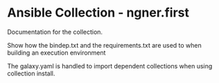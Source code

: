 # Ansible Collection - ngner.first

Documentation for the collection.

Show how the bindep.txt and the requirements.txt are used to when building an execution environment

The galaxy.yaml is handled to import dependent collections when using collection install.
